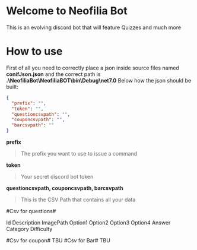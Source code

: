 # Welcome to Neofilia Bot

This is an evolving discord bot that will feature Quizzes and much more

# How to use

First of all you need to correctly place a json inside source files named **conifJson.json** and the correct path is **.\NeofiliaBot\NeofiliaBOT\bin\Debug\net7.0**
Below how the json should be built:

```json
{
  "prefix": "",
  "token": "",
  "questioncsvpath": "",
  "couponcsvpath": "",
  "barcsvpath": ""
}
```
**prefix**
> The prefix you want to use to issue a command

**token**
> Your secret discord bot token

**questioncsvpath, couponcsvpath, barcsvpath**
> This is the CSV Path that contains all your data

#Csv for questions#

Id	Description	ImagePath	Option1	Option2	Option3	Option4	Answer	Category	Difficulty


#Csv for coupon#
TBU
#Csv for Bar#
TBU


